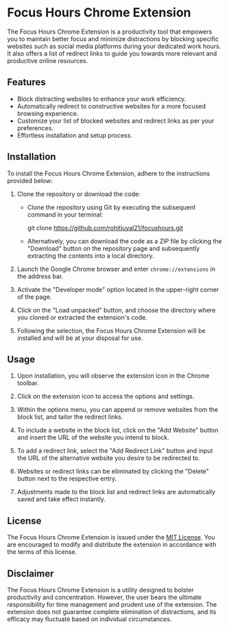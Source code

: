 # Focus Hours Chrome Extension

The Focus Hours Chrome Extension is a productivity tool that empowers you to maintain better focus and minimize distractions by blocking specific websites such as social media platforms during your dedicated work hours. It also offers a list of redirect links to guide you towards more relevant and productive online resources.

## Features

- Block distracting websites to enhance your work efficiency.
- Automatically redirect to constructive websites for a more focused browsing experience.
- Customize your list of blocked websites and redirect links as per your preferences.
- Effortless installation and setup process.

## Installation

To install the Focus Hours Chrome Extension, adhere to the instructions provided below:

1. Clone the repository or download the code:
   - Clone the repository using Git by executing the subsequent command in your terminal:
     
     git clone https://github.com/rohitjuyal21/focushours.git
     
   - Alternatively, you can download the code as a ZIP file by clicking the "Download" button on the repository page and subsequently extracting the contents into a local directory.

2. Launch the Google Chrome browser and enter `chrome://extensions` in the address bar.

3. Activate the "Developer mode" option located in the upper-right corner of the page.

4. Click on the "Load unpacked" button, and choose the directory where you cloned or extracted the extension's code.

5. Following the selection, the Focus Hours Chrome Extension will be installed and will be at your disposal for use.

## Usage

1. Upon installation, you will observe the extension icon in the Chrome toolbar.

2. Click on the extension icon to access the options and settings.

3. Within the options menu, you can append or remove websites from the block list, and tailor the redirect links.

4. To include a website in the block list, click on the "Add Website" button and insert the URL of the website you intend to block.

5. To add a redirect link, select the "Add Redirect Link" button and input the URL of the alternative website you desire to be redirected to.

6. Websites or redirect links can be eliminated by clicking the "Delete" button next to the respective entry.

7. Adjustments made to the block list and redirect links are automatically saved and take effect instantly.


## License

The Focus Hours Chrome Extension is issued under the [MIT License](LICENSE). You are encouraged to modify and distribute the extension in accordance with the terms of this license.

## Disclaimer

The Focus Hours Chrome Extension is a utility designed to bolster productivity and concentration. However, the user bears the ultimate responsibility for time management and prudent use of the extension. The extension does not guarantee complete elimination of distractions, and its efficacy may fluctuate based on individual circumstances.

